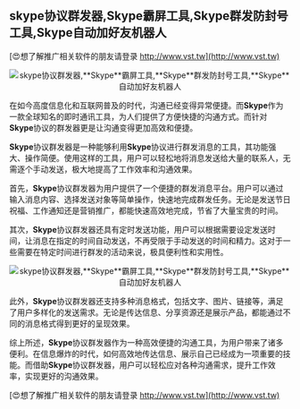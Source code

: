 ## **skype协议群发器,**Skype**霸屏工具,**Skype**群发防封号工具,**Skype**自动加好友机器人**

[😍想了解推广相关软件的朋友请登录 http://www.vst.tw](http://www.vst.tw)

 <center><img src="https://vst.tw/MP4/tuiguang/png/6.png" alt="skype协议群发器,**Skype**霸屏工具,**Skype**群发防封号工具,**Skype**自动加好友机器人"></center>

在如今高度信息化和互联网普及的时代，沟通已经变得异常便捷。而**Skype**作为一款全球知名的即时通讯工具，为人们提供了方便快捷的沟通方式。而针对**Skype**协议的群发器更是让沟通变得更加高效和便捷。

**Skype**协议群发器是一种能够利用**Skype**协议进行群发消息的工具，其功能强大、操作简便。使用这样的工具，用户可以轻松地将消息发送给大量的联系人，无需逐个手动发送，极大地提高了工作效率和沟通效果。

首先，**Skype**协议群发器为用户提供了一个便捷的群发消息平台。用户可以通过输入消息内容、选择发送对象等简单操作，快速地完成群发任务。无论是发送节日祝福、工作通知还是营销推广，都能快速高效地完成，节省了大量宝贵的时间。

其次，**Skype**协议群发器还具有定时发送功能，用户可以根据需要设定发送时间，让消息在指定的时间自动发送，不再受限于手动发送的时间和精力。这对于一些需要在特定时间进行群发的活动来说，极具便利性和实用性。

 <center><img src="https://vst.tw/MP4/tuiguang/png/3.png" alt="skype协议群发器,**Skype**霸屏工具,**Skype**群发防封号工具,**Skype**自动加好友机器人"></center>

此外，**Skype**协议群发器还支持多种消息格式，包括文字、图片、链接等，满足了用户多样化的发送需求。无论是传达信息、分享资源还是展示产品，都能通过不同的消息格式得到更好的呈现效果。

综上所述，**Skype**协议群发器作为一种高效便捷的沟通工具，为用户带来了诸多便利。在信息爆炸的时代，如何高效地传达信息、展示自己已经成为一项重要的技能。而借助**Skype**协议群发器，用户可以轻松应对各种沟通需求，提升工作效率，实现更好的沟通效果。

[😍想了解推广相关软件的朋友请登录 http://www.vst.tw](http://www.vst.tw)



